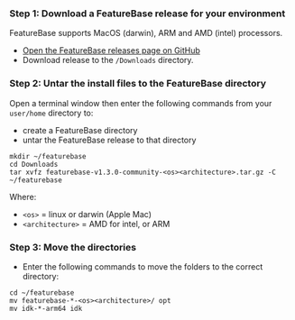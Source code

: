 ### Step 1: Download a FeatureBase release for your environment

FeatureBase supports MacOS (darwin), ARM and AMD (intel) processors.

* [Open the FeatureBase releases page on GitHub](https://github.com/FeatureBaseDB/FeatureBase/releases)
* Download release to the `/Downloads` directory.

### Step 2: Untar the install files to the FeatureBase directory

Open a terminal window then enter the following commands from your `user/home` directory to:
* create a FeatureBase directory
* untar the FeatureBase release to that directory

```
mkdir ~/featurebase
cd Downloads
tar xvfz featurebase-v1.3.0-community-<os><architecture>.tar.gz -C ~/featurebase
```

Where:
* `<os>` = linux or darwin (Apple Mac)
* `<architecture>` = AMD for intel, or ARM

### Step 3: Move the directories

* Enter the following commands to move the folders to the correct directory:

```
cd ~/featurebase
mv featurebase-*-<os><architecture>/ opt
mv idk-*-arm64 idk
```
